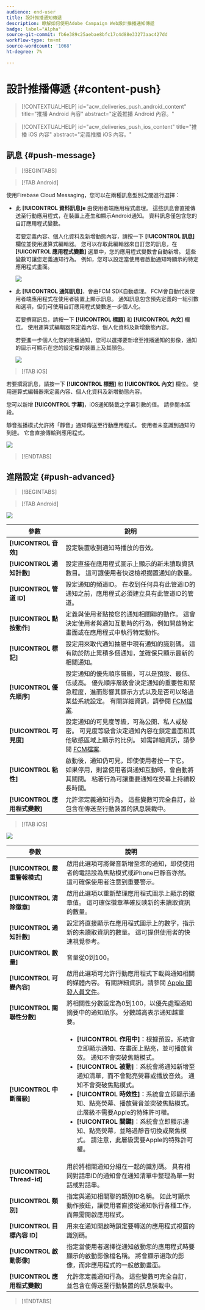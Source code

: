 ```yaml
---
audience: end-user
title: 設計推播通知傳遞
description: 瞭解如何使用Adobe Campaign Web設計推播通知傳遞
badge: label="Alpha"
source-git-commit: fb6e389c25aebae8bfc17c4d88e33273aac427dd
workflow-type: tm+mt
source-wordcount: '1068'
ht-degree: 7%

---
```


# 設計推播傳遞 {#content-push}

>[!CONTEXTUALHELP]
>id="acw_deliveries_push_android_content"
>title="推播 Android 內容"
>abstract="定義推播 Android 內容。"

>[!CONTEXTUALHELP]
>id="acw_deliveries_push_ios_content"
>title="推播 iOS 內容"
>abstract="定義推播 iOS 內容。"

## 訊息 {#push-message}

>[!BEGINTABS]

>[!TAB Android]

使用Firebase Cloud Messaging，您可以在兩種訊息型別之間進行選擇：

* 此 **[!UICONTROL 資料訊息]e** 由使用者端應用程式處理。 這些訊息會直接傳送至行動應用程式，在裝置上產生和顯示Android通知。 資料訊息僅包含您的自訂應用程式變數。

  若要定義內容、個人化資料及新增動態內容，請按一下 **[!UICONTROL 訊息]** 欄位並使用運算式編輯器。 您可以存取此編輯器來自訂您的訊息，在 **[!UICONTROL 應用程式變數]** 選單中，您的應用程式變數會自動新增。 這些變數可讓您定義通知行為。 例如，您可以設定當使用者啟動通知時顯示的特定應用程式畫面。

  ![](assets/push_content_4.png)

* 此 **[!UICONTROL 通知訊息]**，會由FCM SDK自動處理。 FCM會自動代表使用者端應用程式在使用者裝置上顯示訊息。 通知訊息包含預先定義的一組引數和選項，但仍可使用自訂應用程式變數進一步個人化。

  若要撰寫訊息，請按一下 **[!UICONTROL 標題]** 和 **[!UICONTROL 內文]** 欄位。 使用運算式編輯器來定義內容、個人化資料及新增動態內容。

  若要進一步個人化您的推播通知，您可以選擇要新增至推播通知的影像，通知的圖示可顯示在您的設定檔的裝置上及其顏色。

  ![](assets/push_content_3.png)

>[!TAB iOS]

若要撰寫訊息，請按一下 **[!UICONTROL 標題]** 和 **[!UICONTROL 內文]** 欄位。 使用運算式編輯器來定義內容、個人化資料及新增動態內容。

您可以新增 **[!UICONTROL 字幕]**，iOS通知裝載之字幕引數的值。 請參閱本區段。

靜音推播模式允許將「靜音」通知傳送至行動應用程式。 使用者未意識到通知的到達。 它會直接傳輸到應用程式。

![](assets/push_content_1.png)

>[!ENDTABS]

## 進階設定 {#push-advanced}

>[!BEGINTABS]

>[!TAB Android]

![](assets/push_content_5.png)

| 參數 | 說明 |
|---------|---------|
| **[!UICONTROL 音效]** | 設定裝置收到通知時播放的音效。 |
| **[!UICONTROL 通知計數]** | 設定直接在應用程式圖示上顯示的新未讀取資訊數目。 這可讓使用者快速檢視擱置通知的數量。 |
| **[!UICONTROL 管道 ID]** | 設定通知的頻道ID。 在收到任何具有此管道ID的通知之前，應用程式必須建立具有此管道ID的管道。 |
| **[!UICONTROL 點按動作]** | 定義與使用者點按您的通知相關聯的動作。 這會決定使用者與通知互動時的行為，例如開啟特定畫面或在應用程式中執行特定動作。 |
| **[!UICONTROL 標記]** | 設定用來取代通知抽屜中現有通知的識別碼。 這有助於防止累積多個通知，並確保只顯示最新的相關通知。 |
| **[!UICONTROL 優先順序]** | 設定通知的優先順序層級，可以是預設、最低、低或高。 優先順序層級會決定通知的重要性和緊急程度，進而影響其顯示方式以及是否可以略過某些系統設定。 有關詳細資訊，請參閱 [FCM檔案](https://firebase.google.com/docs/reference/fcm/rest/v1/projects.messages#notificationpriority). |
| **[!UICONTROL 可見度]** | 設定通知的可見度等級，可為公開、私人或秘密。 可見度等級會決定通知內容在鎖定畫面和其他敏感區域上顯示的比例。 如需詳細資訊，請參閱 [FCM檔案](https://firebase.google.com/docs/reference/fcm/rest/v1/projects.messages#visibility). |
| **[!UICONTROL 粘性]** | 啟動後，通知仍可見，即使使用者按一下它。 <br>如果停用，則當使用者與通知互動時，會自動將其關閉。 粘著行為可讓重要通知在熒幕上持續較長時間。 |
| **[!UICONTROL 應用程式變數]** | 允許您定義通知行為。 這些變數可完全自訂，並包含在傳送至行動裝置的訊息裝載中。 |

>[!TAB iOS]

![](assets/push_content_2.png)

| 參數 | 說明 |
|---------|---------|
| **[!UICONTROL 嚴重警報模式]** | 啟用此選項可將聲音新增至您的通知，即使使用者的電話設為焦點模式或iPhone已靜音亦然。 這可確保使用者注意到重要警示。 |
| **[!UICONTROL 清除徽章]** | 啟用此選項以重新整理應用程式圖示上顯示的徽章值。 這可確保徽章準確反映新的未讀取資訊的數量。 |
| **[!UICONTROL 通知計數]** | 設定將直接顯示在應用程式圖示上的數字，指示新的未讀取資訊的數量。 這可提供使用者的快速視覺參考。 |
| **[!UICONTROL 數量]** | 音量從0到100。 |
| **[!UICONTROL 可變內容]** | 啟用此選項可允許行動應用程式下載與通知相關的媒體內容。 有關詳細資訊，請參閱 [Apple 開發人員文件](https://developer.apple.com/library/content/documentation/NetworkingInternet/Conceptual/RemoteNotificationsPG/ModifyingNotifications.html)。 |
| **[!UICONTROL 關聯性分數]** | 將相關性分數設定為0到100，以優先處理通知摘要中的通知順序。 分數越高表示通知越重要。 |
| **[!UICONTROL 中斷層級]** | <ul> <li>**[!UICONTROL 作用中]**：根據預設，系統會立即顯示通知、在畫面上點亮，並可播放音效。 通知不會突破焦點模式。</li><li>**[!UICONTROL 被動]**：系統會將通知新增至通知清單，而不會點亮熒幕或播放音效。 通知不會突破焦點模式。</li><li>**[!UICONTROL 時效性]**：系統會立即顯示通知、點亮熒幕、播放聲音並突破焦點模式。 此層級不需要Apple的特殊許可權。</li> <li>**[!UICONTROL 關鍵]**：系統會立即顯示通知、點亮熒幕，並略過靜音切換或聚焦模式。 請注意，此層級需要Apple的特殊許可權。</ul> |
| **[!UICONTROL Thread-id]** | 用於將相關通知分組在一起的識別碼。 具有相同對話串ID的通知會在通知清單中整理為單一對話或對話串。 |
| **[!UICONTROL 類別]** | 指定與通知相關聯的類別ID名稱。 如此可顯示動作按鈕，讓使用者直接從通知執行各種工作，而無需開啟應用程式。 |
| **[!UICONTROL 目標內容 ID]** | 用來在通知開啟時鎖定要轉送的應用程式視窗的識別碼。 |
| **[!UICONTROL 啟動影像]** | 指定當使用者選擇從通知啟動您的應用程式時要顯示的啟動影像檔名稱。 將會顯示選取的影像，而非應用程式的一般啟動畫面。 |
| **[!UICONTROL 應用程式變數]** | 允許您定義通知行為。 這些變數可完全自訂，並包含在傳送至行動裝置的訊息裝載中。 |

>[!ENDTABS]

<!--Sounds must be included in the application and defined when the service is created. Refer to this section.-->




